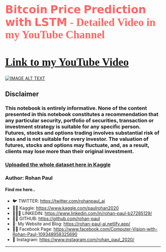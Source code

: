 <h1 style="font-size:250%; font-family:cursive; color:#ff6666;"><b>𝗕𝗶𝘁𝗰𝗼𝗶𝗻 𝗣𝗿𝗶𝗰𝗲 𝗣𝗿𝗲𝗱𝗶𝗰𝘁𝗶𝗼𝗻 𝘄𝗶𝘁𝗵 𝗟𝗦𝗧𝗠 - Detailed Video in my YouTube Channel</b><a id="0"></a></h1>

<a href="https://bit.ly/3mXnKGH"><h1 style="font-size:250%; font-family:cursive; color:#ff6666;"><b>Link to my YouTube Video</b></h1></a>

[![IMAGE ALT TEXT](https://imgur.com/ZtAvye5.png)](https://bit.ly/3mXnKGH "𝗕𝗶𝘁𝗰𝗼𝗶𝗻 𝗣𝗿𝗶𝗰𝗲 𝗣𝗿𝗲𝗱𝗶𝗰𝘁𝗶𝗼𝗻 𝘄𝗶𝘁𝗵 𝗗𝗲𝗲𝗽 𝗟𝗲𝗮𝗿𝗻𝗶𝗻𝗴 𝗟𝗦𝗧𝗠")

## Disclaimer

### This notebook is entirely informative. None of the content presented in this notebook constitutes a recommendation that any particular security, portfolio of securities, transaction or investment strategy is suitable for any specific person. Futures, stocks and options trading involves substantial risk of loss and is not suitable for every investor. The valuation of futures, stocks and options may fluctuate, and, as a result, clients may lose more than their original investment.

### [Uploaded the whole dataset here in Kaggle](https://www.kaggle.com/paulrohan2020/bitcoin-historic-prices-from-oct2015-to-oct2021)

### Author: Rohan Paul

#### Find me here..

- 🐦 TWITTER: https://twitter.com/rohanpaul_ai
- ​👨‍🔧​ Kaggle: https://www.kaggle.com/paulrohan2020
- 👨🏻‍💼 LINKEDIN: https://www.linkedin.com/in/rohan-paul-b27285129/
- 👨‍💻 GITHUB: https://github.com/rohan-paul
- 🤖: My Website and Blog: https://rohan-paul-ai.netlify.app/
- 🧑‍🦰 Facebook Page: https://www.facebook.com/Computer-Vision-with-Rohan-Paul-109348958325690
- 📸 Instagram: https://www.instagram.com/rohan_paul_2020/

---